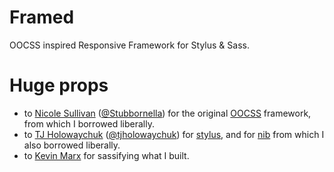 # Framed

OOCSS inspired Responsive Framework for Stylus & Sass.

# Huge props
* to [Nicole Sullivan](http://www.stubbornella.org/) ([@Stubbornella](https://twitter.com/#!/stubbornella)) for the original [OOCSS](http://oocss.org/) framework, from which I borrowed liberally.
* to [TJ Holowaychuk](http://tjholowaychuk.com) ([@tjholowaychuk](https://twitter.com/#!/tjholowaychuk)) for [stylus](https://github.com/LearnBoost/stylus), and for [nib](https://github.com/visionmedia/nib) from which I also borrowed liberally.
* to [Kevin Marx](https://github.com/kevinmarx) for sassifying what I built.
